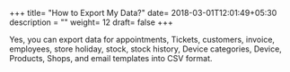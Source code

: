+++
title= "How to Export My Data?"
date= 2018-03-01T12:01:49+05:30
description = ""
weight= 12
draft= false
+++


Yes, you can export data for appointments, Tickets, customers, invoice, employees, store holiday, stock, stock history, Device categories, Device, Products, Shops, and email templates into CSV format. 
